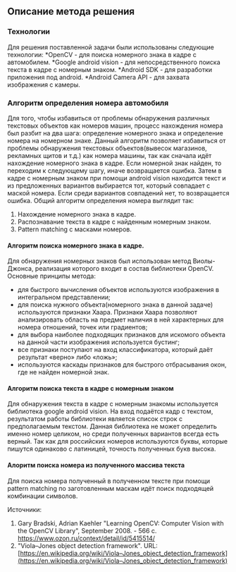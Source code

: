 ## Описание метода решения
### Технологии
Для решения поставленной задачи были использованы следующие технологии:
*OpenCV - для поиска номерного знака в кадре с автомобилем.
*Google android vision - для непосредственного поиска текста в кадре с номерным знаком.
*Android SDK - для разработки приложения под android.
*Android Camera API - для захвата изображения c камеры.
### Алгоритм определения номера автомобиля
Для того, чтобы избавиться от проблемы обнаружения различных текстовых объектов как номеров машин, процесс нахождения номера был разбит на два шага: определение номерного знака и определение номера на номерном знаке.
Данный алгоритм позволяет избавиться от проблемы обнаружения текстовых объектов(вывесок магазинов, рекламных щитов и т.д.) как номера машины, так как сначала идёт нахождение номерного знака в кадре. Если номерной знак найден, то переходим к следующему шагу, иначе возвращается ошибка. Затем в кадре с номерным знаком при помощи android vision находится текст и из предложенных вариантов выбирается тот, который совпадает с маской номера. Если среди вариантов совпадений нет, то возвращается ошибка.
Общий алгоритм определения номера выглядит так:
1. Нахождение номерного знака в кадре.
2. Распознавание текста в кадре с найденным номерным знаком.
3. Pattern matching с масками номеров.
#### Алгоритм поиска номерного знака в кадре.
Для обнаружения номерных знаков был использован метод Виолы-Джонса, реализация которого входит в состав библиотеки OpenCV. Основные принципы метода:
* для быстрого вычисления объектов используются изображения в интегральном представлении;
* для поиска нужного объекта(номерного знака в данной задаче) используются признаки Хаара. Признаки Хаара позволяют анализировать область на предмет наличия в ней характерных для номера отношений, точек или градиентов;
* для выбора наиболее подходящих признаков для искомого объекта на данной части изображения используется бустинг;
* все признаки поступают на вход классификатора, который даёт результат «верно» либо «ложь»;
* используются каскады признаков для быстрого отбрасывания окон, где не найден номерной знак.
#### Алгоритм поиска текста в кадре с номерным знаком
Для обнаружения текста в кадре с номерным знакомы используется библиотека google android vision. На вход подаётся кадр с текстом, результатом работы библиотеки является список строк с предполагаемым текстом. Данная библиотека не может определить именно номер целиком, но среди полученных вариантов всегда есть верный. Так как для российских номеров используются буквы, которые пишутся одинаково с латиницей, точность полученных букв высока.
#### Алоритм поиска номера из полученного массива текста
Для поиска номера полученный в полученном тексте при помощи pattern matching по заготовленным маскам идёт поиск подходящей комбинации символов. 

Источники:
1. Gary Bradski, Adrian Kaehler "Learning OpenCV: Computer Vision with the OpenCV Library", September 2008. - 566 с. https://www.ozon.ru/context/detail/id/5415514/
2. "Viola–Jones object detection framework". URL:[https://en.wikipedia.org/wiki/Viola–Jones_object_detection_framework](https://en.wikipedia.org/wiki/Viola–Jones_object_detection_framework)